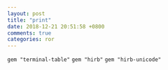 ```yaml
---
layout: post
title: "print"
date: 2018-12-21 20:51:58 +0800
comments: true
categories: ror
---
```


`gem "terminal-table"`
`gem "hirb"`
`gem "hirb-unicode"`
